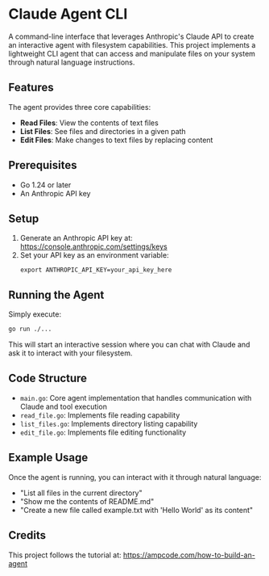 # Claude Agent CLI

A command-line interface that leverages Anthropic's Claude API to create an interactive agent with filesystem capabilities. This project implements a lightweight CLI agent that can access and manipulate files on your system through natural language instructions.

## Features

The agent provides three core capabilities:
- **Read Files**: View the contents of text files
- **List Files**: See files and directories in a given path
- **Edit Files**: Make changes to text files by replacing content

## Prerequisites

- Go 1.24 or later
- An Anthropic API key

## Setup

1. Generate an Anthropic API key at: https://console.anthropic.com/settings/keys
2. Set your API key as an environment variable:
   ```
   export ANTHROPIC_API_KEY=your_api_key_here
   ```

## Running the Agent

Simply execute:

```bash
go run ./...
```

This will start an interactive session where you can chat with Claude and ask it to interact with your filesystem.

## Code Structure

- `main.go`: Core agent implementation that handles communication with Claude and tool execution
- `read_file.go`: Implements file reading capability
- `list_files.go`: Implements directory listing capability
- `edit_file.go`: Implements file editing functionality

## Example Usage

Once the agent is running, you can interact with it through natural language:
- "List all files in the current directory"
- "Show me the contents of README.md"
- "Create a new file called example.txt with 'Hello World' as its content"

## Credits

This project follows the tutorial at: https://ampcode.com/how-to-build-an-agent